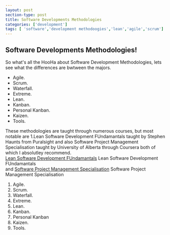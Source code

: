 ```yaml
---
layout: post
section-type: post
title: Software Developments Methodologies
categories: ['development']
tags: [ 'software','development methodoogies','lean','agile','scrum']
---
```



## Software Developments Methodologies!  

So what's all the HooHa about Software Development Methodologies, lets see what the differences are bwtween the majors.    

- Agile.  
- Scrum.  
- Waterfall.  
- Extreme.  
- Lean.  
- Kanban.  
- Personal Kanban.  
- Kaizen.  
- Tools.

These methodologies are taught through numerous courses, but most notable are 1.Lean Software Development FUndamantals taught by Stephen Haunts from Puralsight and also Software Project Management Specialisation taught by University of Alberta through Coursera both of which I absolutley recommend.  
[Lean Software Development FUndamantals](https://app.pluralsight.com/library/courses/lean-software-development-fundamentals/table-of-contents) Lean Software Development FUndamantals  
and [Software Project Management Specialisation](https://www.coursera.org/specializations/product-management) Software Project Management Specialisation

1. Agile.  
2. Scrum.  
3. Waterfall.  
4. Extreme.  
5. Lean.  
6. Kanban.
7. Personal Kanban
8. Kaizen. 
9. Tools.  






